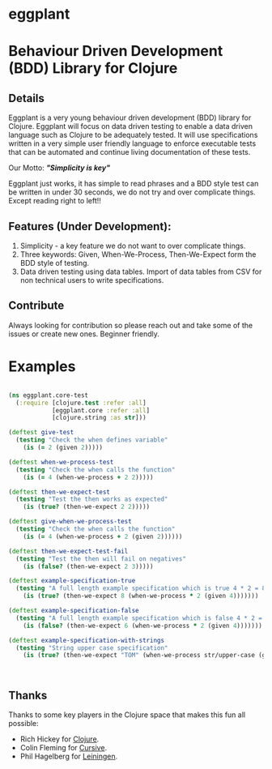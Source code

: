 # eggplant 
# Behaviour Driven Development (BDD) Library for Clojure

## Details

Eggplant is a very young behaviour driven development (BDD) library for Clojure. Eggplant will focus on data driven testing to enable a data driven language such as Clojure to be adequately tested. It will use specifications written in a very simple user friendly language to enforce executable tests that can be automated and continue living documentation of these tests. 

Our Motto: **_"Simplicity is key"_**

Eggplant just works, it has simple to read phrases and a BDD style test can be written in under 30 seconds, we do not try and over complicate things. Except reading right to left!! 


## Features (Under Development): 
1. Simplicity - a key feature we do not want to over complicate things.
2. Three keywords: Given, When-We-Process, Then-We-Expect form the BDD style of testing. 
3. Data driven testing using data tables. Import of data tables from CSV for non technical users to write specifications. 

## Contribute

Always looking for contribution so please reach out and take some of the issues or create new ones. Beginner friendly.
  
# Examples

``` clojure

(ns eggplant.core-test
  (:require [clojure.test :refer :all]
            [eggplant.core :refer :all]
            [clojure.string :as str]))

(deftest give-test
  (testing "Check the when defines variable"
    (is (= 2 (given 2)))))

(deftest when-we-process-test
  (testing "Check the when calls the function"
    (is (= 4 (when-we-process + 2 2)))))

(deftest then-we-expect-test
  (testing "Test the then works as expected"
    (is (true? (then-we-expect 2 2)))))

(deftest give-when-we-process-test
  (testing "Check the when calls the function"
    (is (= 4 (when-we-process + 2 (given 2))))))

(deftest then-we-expect-test-fail
  (testing "Test the then will fail on negatives"
    (is (false? (then-we-expect 2 3)))))

(deftest example-specification-true
  (testing "A full length example specification which is true 4 * 2 = 8"
    (is (true? (then-we-expect 8 (when-we-process * 2 (given 4)))))))

(deftest example-specification-false
  (testing "A full length example specification which is false 4 * 2 = 6 ! False"
    (is (false? (then-we-expect 6 (when-we-process * 2 (given 4)))))))

(deftest example-specification-with-strings
  (testing "String upper case specification"
    (is (true? (then-we-expect "TOM" (when-we-process str/upper-case (given "tom")))))))

    
```

## Thanks

Thanks to some key players in the Clojure space that makes this fun all possible: 
 
- Rich Hickey for [Clojure](http://clojure.org).
- Colin Fleming for [Cursive](https://cursiveclojure.com).
- Phil Hagelberg for [Leiningen](http://leiningen.org).

